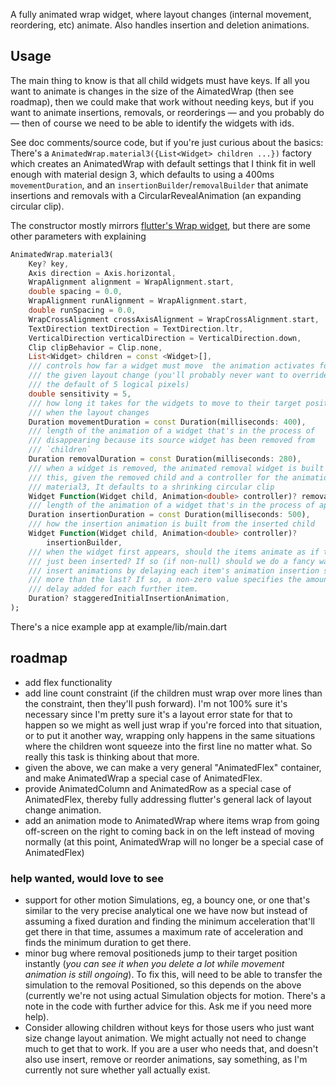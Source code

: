 A fully animated wrap widget, where layout changes (internal movement, reordering, etc) animate. Also handles insertion and deletion animations.

## Usage

The main thing to know is that all child widgets must have keys. If all you want to animate is changes in the size of the AimatedWrap (then see roadmap), then we could make that work without needing keys, but if you want to animate insertions, removals, or reorderings — and you probably do — then of course we need to be able to identify the widgets with ids.

See doc comments/source code, but if you're just curious about the basics: There's a `AnimatedWrap.material3({List<Widget> children ...})` factory which creates an AnimatedWrap with default settings that I think fit in well enough with material design 3, which defaults to using a 400ms `movementDuration`, and an `insertionBuilder`/`removalBuilder` that animate insertions and removals with a CircularRevealAnimation (an expanding circular clip).

The constructor mostly mirrors [flutter's Wrap widget](https://api.flutter.dev/flutter/widgets/Wrap-class.html), but there are some other parameters with explaining

```dart
AnimatedWrap.material3(
    Key? key,
    Axis direction = Axis.horizontal,
    WrapAlignment alignment = WrapAlignment.start,
    double spacing = 0.0,
    WrapAlignment runAlignment = WrapAlignment.start,
    double runSpacing = 0.0,
    WrapCrossAlignment crossAxisAlignment = WrapCrossAlignment.start,
    TextDirection textDirection = TextDirection.ltr,
    VerticalDirection verticalDirection = VerticalDirection.down,
    Clip clipBehavior = Clip.none,
    List<Widget> children = const <Widget>[],
    /// controls how far a widget must move  the animation activates for
    /// the given layout change (you'll probably never want to override
    /// the default of 5 logical pixels)
    double sensitivity = 5,
    /// how long it takes for the widgets to move to their target positions
    /// when the layout changes
    Duration movementDuration = const Duration(milliseconds: 400),
    /// length of the animation of a widget that's in the process of
    /// disappearing because its source widget has been removed from
    /// `children`
    Duration removalDuration = const Duration(milliseconds: 280),
    /// when a widget is removed, the animated removal widget is built using
    /// this, given the removed child and a controller for the animation. For
    /// material3, It defaults to a shrinking circular clip
    Widget Function(Widget child, Animation<double> controller)? removalBuilder,
    /// length of the animation of a widget that's in the process of appearing
    Duration insertionDuration = const Duration(milliseconds: 500),
    /// how the insertion animation is built from the inserted child
    Widget Function(Widget child, Animation<double> controller)?
        insertionBuilder,
    /// when the widget first appears, should the items animate as if they'd
    /// just been inserted? If so (if non-null) should we do a fancy wave of
    /// insert animations by delaying each item's animation insertion slightly
    /// more than the last? If so, a non-zero value specifies the amount of
    /// delay added for each further item.
    Duration? staggeredInitialInsertionAnimation,
);
```

There's a nice example app at example/lib/main.dart

## roadmap
- add flex functionality
- add line count constraint (if the children must wrap over more lines than the constraint, then they'll push forward). I'm not 100% sure it's necessary since I'm pretty sure it's a layout error state for that to happen so we might as well just wrap if you're forced into that situation, or to put it another way, wrapping only happens in the same situations where the children wont squeeze into the first line no matter what. So really this task is thinking about that more.
- given the above, we can make a very general "AnimatedFlex" container, and make AnimatedWrap a special case of AnimatedFlex.
- provide AnimatedColumn and AnimatedRow as a special case of AnimatedFlex, thereby fully addressing flutter's general lack of layout change animation.
- add an animation mode to AnimatedWrap where items wrap from going off-screen on the right to coming back in on the left instead of moving normally (at this point, AnimatedWrap will no longer be a special case of AnimatedFlex)

### help wanted, would love to see
- support for other motion Simulations, eg, a bouncy one, or one that's similar to the very precise analytical one we have now but instead of assuming a fixed duration and finding the minimum acceleration that'll get there in that time, assumes a maximum rate of acceleration and finds the minimum duration to get there.
- minor bug where removal positioneds jump to their target position instantly (*you can see it when you delete a lot while movement animation is still ongoing*). To fix this, will need to be able to transfer the simulation to the removal Positioned, so this depends on the above (currently we're not using actual Simulation objects for motion. There's a note in the code with further advice for this. Ask me if you need more help).
- Consider allowing children without keys for those users who just want size change layout animation. We might actually not need to change much to get that to work. If you are a user who needs that, and doesn't also use insert, remove or reorder animations, say something, as I'm currently not sure whether yall actually exist.